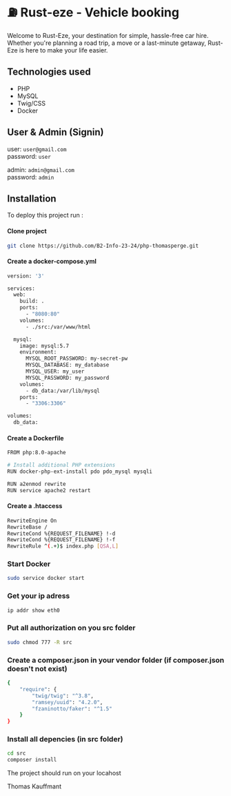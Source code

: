 
# ⛽ Rust-eze  - Vehicle booking

Welcome to Rust-Eze, your destination for simple, hassle-free car hire. Whether you're planning a road trip, a move or a last-minute getaway, Rust-Eze is here to make your life easier.

## Technologies used

- PHP
- MySQL
- Twig/CSS
- Docker

## User & Admin (Signin)
user: ``user@gmail.com`` \
password: ``user``

admin: ``admin@gmail.com`` \
password: ``admin``

## Installation



To deploy this project run :

#### Clone project
```bash
git clone https://github.com/B2-Info-23-24/php-thomasperge.git
```

#### Create a docker-compose.yml
```bash
version: '3'

services:
  web:
    build: .
    ports:
      - "8080:80"
    volumes:
      - ./src:/var/www/html

  mysql:
    image: mysql:5.7
    environment:
      MYSQL_ROOT_PASSWORD: my-secret-pw
      MYSQL_DATABASE: my_database
      MYSQL_USER: my_user
      MYSQL_PASSWORD: my_password
    volumes:
      - db_data:/var/lib/mysql
    ports:
      - "3306:3306"

volumes:
  db_data:
```

#### Create a Dockerfile
```bash
FROM php:8.0-apache

# Install additional PHP extensions
RUN docker-php-ext-install pdo pdo_mysql mysqli

RUN a2enmod rewrite
RUN service apache2 restart
```

#### Create a .htaccess
```bash
RewriteEngine On
RewriteBase /
RewriteCond %{REQUEST_FILENAME} !-d
RewriteCond %{REQUEST_FILENAME} !-f
RewriteRule ^(.+)$ index.php [QSA,L]
```

### Start Docker
```bash
sudo service docker start
```

### Get your ip adress
```bash
ip addr show eth0
```

### Put all authorization on you src folder
```bash
sudo chmod 777 -R src
```

### Create a composer.json in your vendor folder (if composer.json doesn't not exist)
```bash
{
    "require": {
        "twig/twig": "^3.8",
        "ramsey/uuid": "4.2.0",
        "fzaninotto/faker": "^1.5"
    }
}

```

### Install all depencies (in src folder)
```bash
cd src
composer install
```

The project should run on your locahost

Thomas Kauffmant

